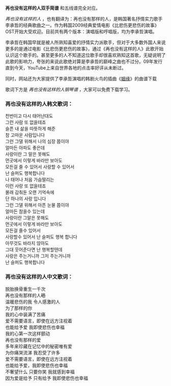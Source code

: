 

**再也没有这样的人双手简谱** 和五线谱完全对应。

_再也没有这样的人_
，也有翻译为：再也没有那样的人，是韩国著名抒情实力歌手李承哲的经典歌曲之一。作为韩国2009经典爱情电影《比悲伤更悲伤的故事》OST开始大受欢迎。目前共有两个版本：演唱版和哼唱版，均为李承哲演唱。

李承哲在韩国早就是被人所熟知喜爱的抒情实力派歌手，但对于大多数外国人来说更多的是通过电影《比悲伤更悲伤的故事》，通过《再也没有这样的人》此歌开始认识这个歌手的。甚至更多的人不知道这位歌手却很喜欢熟知这首歌，无疑说明了此歌的影响力，夸张的来说此歌绝对算是李承哲的巅峰之曲也不过分。09年发行直到今天，YouTube上来自世界各地的点击率好评从未断过。

同时，网站还为大家提供了李承哲演唱的韩剧火鸟的插曲《[姻缘](Music-1974-姻缘-韩剧火鸟插曲.html "姻缘")》的曲谱下载

歌词下方是 _再也没有这样的人钢琴谱_ ，大家可以免费下载学习。

### 再也没有这样的人韩文歌词：

천번이고 다시 태어난대도  
그런 사람 또 없을테죠  
슬픈 내 삶을 따뜻하게 해준  
참 고마운 사람입니다  
그런 그댈 위해서 나의 심장 쯤이야  
얼마든 아파도 좋은데  
사랑이란 그 말은 못해도  
먼곳에서 이렇게 바라만 보아도  
모든걸 줄 수 있어서 사랑할 수 있어서  
난 슬퍼도 행복합니다  
나 태어나 처음 가슴떨리는  
이런 사랑 또 없을테죠  
몰래 감춰둔 오랜 기억속에  
단 하나의 사랑 입니다  
그런 그댈 위해서 아픈 눈물 쯤이야  
얼마든 참을수 있는데  
사랑이란 그말은 못해도  
먼곳에서 이렇게 바라만 보아도  
모든걸 줄수 있어서  
사랑할수 있어서 난 슬퍼도 행복 합니다  
아무것도 바라지 않아도  
그대 웃어준다면 난 행복할텐데  
사랑은 주는거니까 그저 주는거니까  
난 슬퍼도 행복합니다

### 再也没有这样的人中文歌词：

脱胎换骨重生一千次  
再也没有那样的人~~嗯~~  
温暖悲伤的我 令人感激的人  
为了那样的你  
我的心中装满了苦痛  
爱不需要语言，即使在远方注视着  
也能给予爱 我即使悲伤也幸福  
我的心第一次这样颤动  
再也没有那样的爱  
多年来珍藏在记忆中的秘密唯有爱  
为你痛哭流涕 我忍受了许多  
爱不需要语言，即使在远方注视着  
也能给予爱，我即使悲伤也幸福  
不奢望什么 只要你笑 我就感到幸福  
因为爱是给予 只有给予 我即使悲伤也幸福

